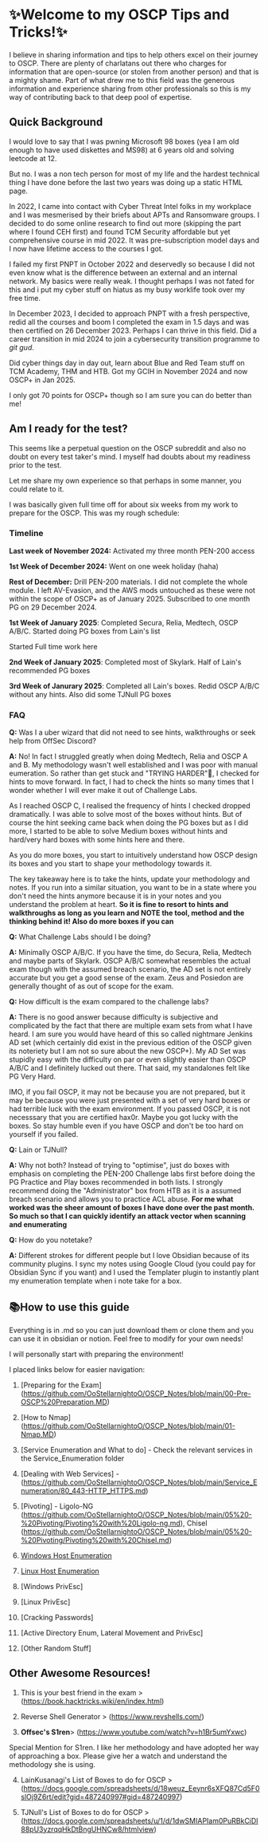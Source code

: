 # ✨Welcome to my OSCP Tips and Tricks!✨

I believe in sharing information and tips to help others excel on their journey to OSCP. 
There are plenty of charlatans out there who charges for information that are open-source (or stolen from another person) and that is a mighty shame.
Part of what drew me to this field was the generous information and experience sharing from other professionals so this is my way of contributing back to that deep pool of expertise.

## Quick Background

I would love to say that I was pwning Microsoft 98 boxes (yea I am old enough to have used diskettes and MS98) at 6 years old and solving leetcode at 12.

But no. I was a non tech person for most of my life and the hardest technical thing I have done before the last two years was doing up a static HTML page.

In 2022, I came into contact with Cyber Threat Intel folks in my workplace and I was mesmerised by their briefs about APTs and Ransomware groups.
I decided to do some online research to find out more (skipping the part where I found CEH first) and found TCM Security affordable but yet comprehensive course in mid 2022. It was pre-subscription model days and I now have lifetime access to the courses I got.

I failed my first PNPT in October 2022 and deservedly so because I did not even know what is the difference between an external and an internal network. My basics were really weak. I thought perhaps I was not fated for this and i put my cyber stuff on hiatus as my busy worklife took over my free time.

In December 2023, I decided to approach PNPT with a fresh perspective, redid all the courses and boom I completed the exam in 1.5 days and was then certified on 26 December 2023. Perhaps I can thrive in this field. Did a career transition in mid 2024 to join a cybersecurity transition programme to *git gud*.

Did cyber things day in day out, learn about Blue and Red Team stuff on TCM Academy, THM and HTB. Got my GCIH in November 2024 and now OSCP+ in Jan 2025.

I only got 70 points for OSCP+ though so I am sure you can do better than me!

## Am I ready for the test?

This seems like a perpetual question on the OSCP subreddit and also no doubt on every test taker's mind. I myself had doubts about my readiness prior to the test.

Let me share my own experience so that perhaps in some manner, you could relate to it.

I was basically given full time off for about six weeks from my work to prepare for the OSCP. This was my rough schedule:

### Timeline

**Last week of November 2024:** Activated my three month PEN-200 access

**1st Week of December 2024:** Went on one week holiday (haha)

**Rest of December:** Drill PEN-200 materials. I did not complete the whole module. I left AV-Evasion, and the AWS mods untouched as these were not within the scope of OSCP+ as of January 2025. Subscribed to one month PG on 29 December 2024.

**1st Week of January 2025**: Completed Secura, Relia, Medtech, OSCP A/B/C. Started doing PG boxes from Lain's list

Started Full time work here

**2nd Week of January 2025**: Completed most of Skylark. Half of Lain's recommended PG boxes

**3rd Week of Janurary 2025**: Completed all Lain's boxes. Redid OSCP A/B/C without any hints. Also did some TJNull PG boxes

### FAQ 

**Q:** Was I a uber wizard that did not need to see hints, walkthroughs or seek help from OffSec Discord?

**A:** No! In fact I struggled greatly when doing Medtech, Relia and OSCP A and B. My methodology wasn't well established and I was poor with manual eumeration. So rather than get stuck and "TRYING HARDER"🤮, I checked for hints to move forward. In fact, I had to check the hints so many times that I wonder whether I will ever make it out of Challenge Labs.

As I reached OSCP C, I realised the frequency of hints I checked dropped dramatically. I was able to solve most of the boxes without hints. But of course the hint seeking came back when doing the PG boxes but as I did more, I started to be able to solve Medium boxes without hints and hard/very hard boxes with some hints here and there.

As you do more boxes, you start to intuitively understand how OSCP design its boxes and you start to shape your methodology towards it.

The key takeaway here is to take the hints, update your methodology and notes. If you run into a similar situation, you want to be in a state where you don't need the hints anymore because it is in your notes and you understand the problem at heart. **So it is fine to resort to hints and walkthroughs as long as you learn and NOTE the tool, method and the thinking behind it! Also do more boxes if you can**

**Q:** What Challenge Labs should I be doing?

**A:** Minimally OSCP A/B/C. If you have the time, do Secura, Relia, Medtech and maybe parts of Skylark. OSCP A/B/C somewhat resembles the actual exam though with the assumed breach scenario, the AD set is not entirely accurate but you get a good sense of the exam. Zeus and Posiedon are generally thought of as out of scope for the exam.

**Q:** How difficult is the exam compared to the challenge labs?

**A:** There is no good answer because difficulty is subjective and complicated by the fact that there are multiple exam sets from what I have heard. I am sure you would have heard of this so called nightmare Jenkins AD set (which certainly did exist in the previous edition of the OSCP given its noteriety but I am not so sure about the new OSCP+). My AD Set was stupidly easy with the difficulty on par or even slightly easier than OSCP A/B/C and I definitely lucked out there. That said, my standalones felt like PG Very Hard.

IMO, if you fail OSCP, it may not be because you are not prepared, but it may be because you were just presented with a set of very hard boxes or had terrible luck with the exam environment. If you passed OSCP, it is not necesssary that you are certified hax0r. Maybe you got lucky with the boxes. So stay humble even if you have OSCP and don't be too hard on yourself if you failed.

**Q:** Lain or TJNull?

**A:** Why not both? Instead of trying to "optimise", just do boxes with emphasis on completing the PEN-200 Challenge labs first before doing the PG Practice and Play boxes recommended in both lists. I strongly recommend doing the "Administrator" box from HTB as it is a assumed breach scenario and allows you to practice ACL abuse.  **For me what worked was the sheer amount of boxes I have done over the past month. So much so that I can quickly identify an attack vector when scanning and enumerating**

**Q:** How do you notetake?

**A:** Different strokes for different people but I love Obsidian because of its community plugins. I sync my notes using Google Cloud (you could pay for Obsidian Sync if you want) and I used the Templater plugin to instantly plant my enumeration template when i note take for a box.

## 📚How to use this guide

Everything is in .md so you can just download them or clone them and you can use it in obsidian or notion. Feel free to modify for your own needs!

I will personally start with preparing the environment!

I placed links below for easier navigation:

1) [Preparing for the Exam] (https://github.com/OoStellarnightoO/OSCP_Notes/blob/main/00-Pre-OSCP%20Preparation.MD)

2) [How to Nmap] (https://github.com/OoStellarnightoO/OSCP_Notes/blob/main/01-Nmap.MD)

3) [Service Enumeration and What to do] - Check the relevant services in the Service_Enumeration folder

4) [Dealing with Web Services] - (https://github.com/OoStellarnightoO/OSCP_Notes/blob/main/Service_Enumeration/80_443-HTTP_HTTPS.md)

5) [Pivoting] - Ligolo-NG (https://github.com/OoStellarnightoO/OSCP_Notes/blob/main/05%20-%20Pivoting/Pivoting%20with%20Ligolo-ng.md), Chisel (https://github.com/OoStellarnightoO/OSCP_Notes/blob/main/05%20-%20Pivoting/Pivoting%20with%20Chisel.md)

6) [Windows Host Enumeration](https://github.com/OoStellarnightoO/OSCP_Notes/blob/main/06-Windows%20Enumeration.md)

7) [Linux Host Enumeration](https://github.com/OoStellarnightoO/OSCP_Notes/blob/main/07-%20Linux%20Enumeration.md)

8) [Windows PrivEsc]

9) [Linux PrivEsc]

10) [Cracking Passwords]

11) [Active Directory Enum, Lateral Movement and PrivEsc]

12) [Other Random Stuff]


## Other Awesome Resources!

1) This is your best friend in the exam > (https://book.hacktricks.wiki/en/index.html)

2) Reverse Shell Generator > (https://www.revshells.com/)

3) **Offsec's S1ren**> (https://www.youtube.com/watch?v=h1Br5umYxwc)

Special Mention for S1ren. I like her methodology and have adopted her way of approaching a box. Please give her a watch and understand the methodology she is using.

4) LainKusanagi's List of Boxes to do for OSCP > (https://docs.google.com/spreadsheets/d/18weuz_Eeynr6sXFQ87Cd5F0slOj9Z6rt/edit?gid=487240997#gid=487240997)

5) TJNull's List of Boxes to do for OSCP > (https://docs.google.com/spreadsheets/u/1/d/1dwSMIAPIam0PuRBkCiDI88pU3yzrqqHkDtBngUHNCw8/htmlview)

